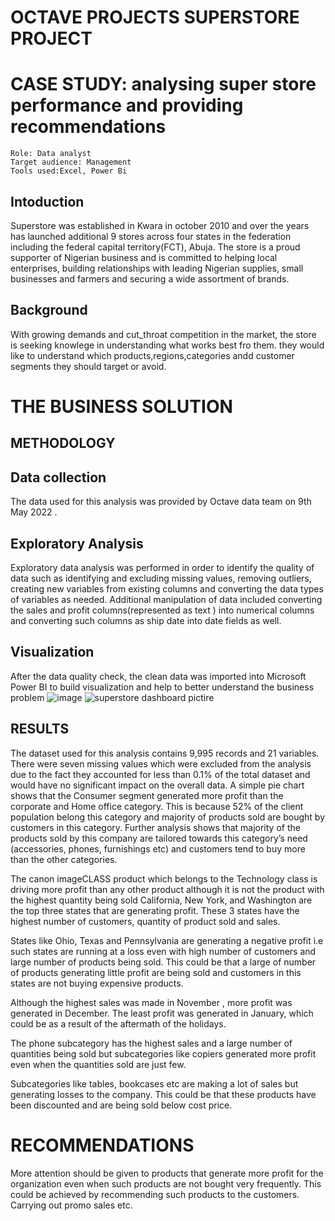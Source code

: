 # OCTAVE PROJECTS SUPERSTORE PROJECT
# CASE STUDY: analysing super store performance and providing recommendations
    Role: Data analyst
    Target audience: Management
    Tools used:Excel, Power Bi
## Intoduction
Superstore was established in Kwara in october 2010 and over the years has launched additional 9 stores across four states in the federation including the federal capital territory(FCT), Abuja.
The store is a proud supporter of Nigerian business and is committed to helping local enterprises, building relationships with leading Nigerian supplies, small businesses and farmers and securing a wide assortment of brands.
## Background
With growing demands and cut_throat competition in the market, the store is seeking knowlege in understanding what works best fro them.
they would like to understand which products,regions,categories andd customer segments they should target or avoid.

# THE BUSINESS SOLUTION
## METHODOLOGY
## Data collection
The data used for this analysis was provided by Octave data team on 9th May 2022 .

## Exploratory Analysis
Exploratory data analysis was performed in order to identify the quality of data such as identifying and excluding missing values, removing outliers, creating new variables from existing columns and converting the data types of variables as needed.
Additional manipulation of data included converting the sales and profit columns(represented as text ) into numerical columns and converting such columns as ship date into date fields as well.

## Visualization

After the data quality check, the clean data was imported into Microsoft Power BI  to build visualization and help to better understand the business problem
![image](https://user-images.githubusercontent.com/99291785/170809616-470bddd3-a2d3-496f-a15e-f369d2194f8d.png)
![superstore dashboard pictire](https://user-images.githubusercontent.com/99291785/170810189-6d9418d6-1aff-4526-9962-aa7f3709f385.jpeg)


## RESULTS
The dataset used for this analysis contains 9,995 records and 21 variables. There were seven missing values which were excluded from the analysis due to the fact they accounted for less than 0.1% of the total dataset and would have no significant impact on the overall data.
A simple pie chart shows that the Consumer segment generated more profit than the corporate and Home office category. This is because 52% of the client population belong this category and majority of products sold are bought by customers in this category. Further analysis shows that majority of the products sold by this company are tailored towards this category’s need (accessories,  phones, furnishings etc) and customers tend to buy more than the other categories.

The canon imageCLASS product which belongs to the Technology  class is driving more profit than any other product although it is not the product with the highest quantity being sold
California, New York, and Washington are the top three states that are generating profit. These 3 states have the highest number of customers, quantity of product sold and sales.

States like Ohio, Texas and Pennsylvania are generating a negative profit i.e such states are running at a loss even with high number of customers and large number of products being sold. This could be that a large of number of products generating little profit are being sold and customers in this states are not buying expensive products.

Although the highest sales was made in November , more profit was generated in December. The least profit was generated in January, which could be as a result of the aftermath of the holidays.

The phone subcategory has the highest sales and a large number of quantities being sold  but subcategories like copiers generated more profit even when the quantities sold are just few.

Subcategories like tables, bookcases etc are making a lot of sales but generating losses to the company. This could be that these products have been discounted and are being sold below cost price.

# RECOMMENDATIONS
More attention should be given to products that generate more profit for the organization even when such  products are not bought very frequently. This could be achieved by recommending such products to the customers. Carrying out promo sales etc.



